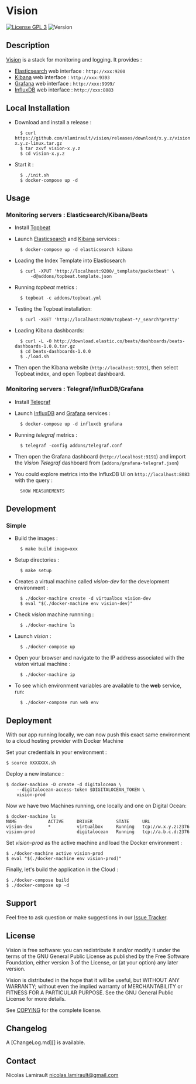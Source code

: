 # Vision

[![License GPL 3][badge-license]][COPYING]
![Version][badge-release]

## Description

[Vision][] is a stack for monitoring and logging. It provides :

* [Elasticsearch][] web interface : `http://xxx:9200`
* [Kibana][] web interface : `http://xxx:9393`
* [Grafana][] web interface : `http://xxx:9999/`
* [InfluxDB][] web interface : `http://xxx:8083`


## Local Installation

* Download and install a release :

        $ curl https://github.com/nlamirault/vision/releases/download/x.y.z/vision-x.y.z-linux.tar.gz
        $ tar zxvf vision-x.y.z
        $ cd vision-x.y.z

* Start it :

        $ ./init.sh
        $ docker-compose up -d

## Usage

### Monitoring servers : Elasticsearch/Kibana/Beats

* Install [Topbeat][]

* Launch [Elasticsearch][] and [Kibana][] services :

        $ docker-compose up -d elasticsearch kibana

* Loading the Index Template into Elasticsearch

        $ curl -XPUT 'http://localhost:9200/_template/packetbeat' \
            -d@addons/topbeat.template.json

* Running *topbeat* metrics :

        $ topbeat -c addons/topbeat.yml

* Testing the Topbeat installation:

        $ curl -XGET 'http://localhost:9200/topbeat-*/_search?pretty'

* Loading Kibana dashboards:

        $ curl -L -O http://download.elastic.co/beats/dashboards/beats-dashboards-1.0.0.tar.gz
        $ cd beats-dashboards-1.0.0
        $ ./load.sh

* Then open the Kibana website (`http://localhost:9393`), then select Topbeat index, and open Topbeat dashboard.


### Monitoring servers : Telegraf/InfluxDB/Grafana

* Install [Telegraf][]

* Launch [InfluxDB][] and [Grafana][] services :

        $ docker-compose up -d influxdb grafana

* Running *telegraf* metrics :

        $ telegraf -config addons/telegraf.conf

* Then open the Grafana dashboard (`http://localhost:9191`) and import the *Vision Telegraf* dashboard from (`addons/grafana-telegraf.json`)

* You could explore metrics into the InfluxDB UI on `http://localhost:8083` with the query :

        SHOW MEASUREMENTS



## Development

### Simple

* Build the images :

        $ make build image=xxx

* Setup directories :

        $ make setup

* Creates a virtual machine called *vision-dev* for the development environment :

        $ ./docker-machine create -d virtualbox vision-dev
        $ eval "$(./docker-machine env vision-dev)"

* Check *vision* machine runnning :

        $ ./docker-machine ls

* Launch *vision* :

        $ ./docker-compose up

* Open your browser and navigate to the IP address associated with the
*vision* virtual machine :

        $ ./docker-machine ip

* To see which environment variables are available to the **web** service,
run:

        $ ./docker-compose run web env


## Deployment

With our app running locally, we can now push this exact same environment
to a cloud hosting provider with Docker Machine

Set your credentials in your environment :

    $ source XXXXXXX.sh

Deploy a new instance :

    $ docker-machine -D create -d digitalocean \
        --digitalocean-access-token $DIGITALOCEAN_TOKEN \
        vision-prod

Now we have two Machines running, one locally and one on Digital Ocean:

    $ docker-machine ls
    NAME            ACTIVE     DRIVER         STATE     URL
    vision-dev      *          virtualbox     Running   tcp://w.x.y.z:2376
    vision-prod                digitalocean   Running   tcp://a.b.c.d:2376

Set *vision-prod* as the active machine and load the Docker environment :

    $ ./docker-machine active vision-prod
    $ eval "$(./docker-machine env vision-prod)"

Finally, let's build the application in the Cloud :

    $ ./docker-compose build
    $ ./docker-compose up -d



## Support

Feel free to ask question or make suggestions in our [Issue Tracker][].


## License

Vision is free software: you can redistribute it and/or modify it under the
terms of the GNU General Public License as published by the Free Software
Foundation, either version 3 of the License, or (at your option) any later
version.

Vision is distributed in the hope that it will be useful, but WITHOUT ANY
WARRANTY; without even the implied warranty of MERCHANTABILITY or FITNESS FOR A
PARTICULAR PURPOSE.  See the GNU General Public License for more details.

See [COPYING][] for the complete license.


## Changelog

A [ChangeLog.md][] is available.


## Contact

Nicolas Lamirault <nicolas.lamirault@gmail.com>



[Vision]: https://github.com/nlamirault/vision
[COPYING]: https://github.com/nlamirault/vision/blob/master/COPYING
[Issue tracker]: https://github.com/nlamirault/vision/issues
[badge-license]: https://img.shields.io/badge/license-GPL_3-green.svg
[badge-release]: https://img.shields.io/github/release/nlamirault/vision.svg

[Docker]: https://www.docker.io
[Docker documentation]: http://docs.docker.io
[Docker Machine]:https://github.com/docker/machine
[Docker Complete]: https://github.com/docker/compose

[Kubernetes]: http://kubernetes.io
[Mesos]: http://mesos.apache.org/

[Elasticsearch]: http://www.elasticsearch.org
[Kibana]: http://www.elasticsearch.org/overview/kibana/
[Topbeat]: https://www.elastic.co/downloads/beats/topbeat
[ElasticSearchHead]: http://mobz.github.io/elasticsearch-head
[ElasticHQ]: http://www.elastichq.org
[Kopf]: https://github.com/lmenezes/elasticsearch-kopf

[Grafana]: http://grafana.org/

[InfluxDB]: http://influxdb.com
[Telegraf]: https://github.com/influxdb/telegraf

[Fluentd]: http://fluentd.org/
[Heka]: http://hekad.readthedocs.org/en/latest/

[Virtualbox]: https://www.virtualbox.org
[Vagrant]: http://downloads.vagrantup.com
